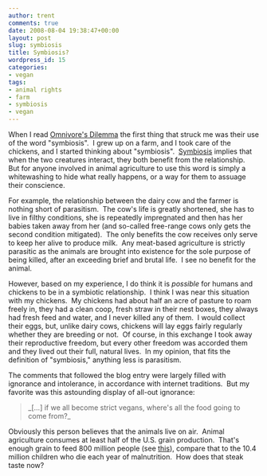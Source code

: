 ```yaml
---
author: trent
comments: true
date: 2008-08-04 19:38:47+00:00
layout: post
slug: symbiosis
title: Symbiosis?
wordpress_id: 15
categories:
- vegan
tags:
- animal rights
- farm
- symbiosis
- vegan
---
```


When I read [Omnivore's Dilemma](http://www.homegrownevolution.com/2008/07/omnivores-dilemma.html) the first thing that struck me was their use of the word "symbiosis".  I grew up on a farm, and I took care of the chickens, and I started thinking about "symbiosis".  [Symbiosis](http://en.wikipedia.org/wiki/Symbiosis) implies that when the two creatures interact, they both benefit from the relationship.  But for anyone involved in animal agriculture to use this word is simply a whitewashing to hide what really happens, or a way for them to assuage their conscience.

For example, the relationship between the dairy cow and the farmer is nothing short of parasitism.  The cow's life is greatly shortened, she has to live in filthy conditions, she is repeatedly impregnated and then has her babies taken away from her (and so-called free-range cows only gets the second condition mitigated).  The only benefits the cow receives only serve to keep her alive to produce milk.  Any meat-based agriculture is strictly parasitic as the animals are brought into existence for the sole purpose of being killed, after an exceeding brief and brutal life.  I see no benefit for the animal.

However, based on my experience, I do think it is _possible_ for humans and chickens to be in a symbiotic relationship.  I think I was near this situation with my chickens.  My chickens had about half an acre of pasture to roam freely in, they had a clean coop, fresh straw in their nest boxes, they always had fresh feed and water, and I never killed any of them.  I would collect their eggs, but, unlike dairy cows, chickens will lay eggs fairly regularly whether they are breeding or not.  Of course, in this exchange I took away their reproductive freedom, but every other freedom was accorded them and they lived out their full, natural lives.  In my opinion, that fits the definition of "symbiosis," anything less is parasitism.

The comments that followed the blog entry were largely filled with ignorance and intolerance, in accordance with internet traditions.  But my favorite was this astounding display of all-out ignorance:


<blockquote>_[...] if we all become strict vegans, where's all the food going to come from?_</blockquote>


Obviously this person believes that the animals live on air.  Animal agriculture consumes at least half of the U.S. grain production.  That's enough grain to feed 800 million people (see [this](http://www.news.cornell.edu/releases/Aug97/livestock.hrs.html)), compare that to the 10.4 million children who die each year of malnutrition.  How does that steak taste now?
